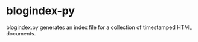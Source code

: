 blogindex-py
============

blogindex.py generates an index file for a collection of timestamped HTML documents.
